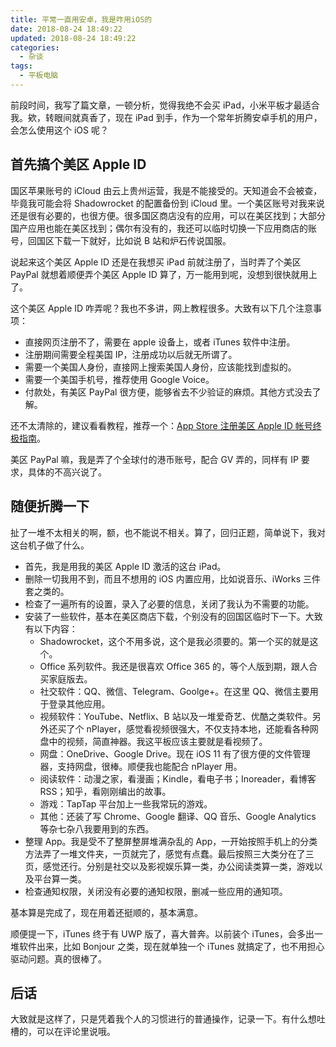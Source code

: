 ```yaml
---
title: 平常一直用安卓，我是咋用iOS的
date: 2018-08-24 18:49:22
updated: 2018-08-24 18:49:22
categories:
  - 杂谈
tags:
  - 平板电脑
---
```


前段时间，我写了篇文章，一顿分析，觉得我绝不会买 iPad，小米平板才最适合我。欸，转眼间就真香了，现在 iPad 到手，作为一个常年折腾安卓手机的用户，会怎么使用这个 iOS 呢？

<!--more-->

## 首先搞个美区 Apple ID

国区苹果账号的 iCloud 由云上贵州运营，我是不能接受的。天知道会不会被查，毕竟我可能会将 Shadowrocket 的配置备份到 iCloud 里。一个美区账号对我来说还是很有必要的，也很方便。很多国区商店没有的应用，可以在美区找到；大部分国产应用也能在美区找到；偶尔有没有的，我还可以临时切换一下应用商店的账号，回国区下载一下就好，比如说 B 站和炉石传说国服。

说起来这个美区 Apple ID 还是在我想买 iPad 前就注册了，当时弄了个美区 PayPal 就想着顺便弄个美区 Apple ID 算了，万一能用到呢，没想到很快就用上了。

这个美区 Apple ID 咋弄呢？我也不多讲，网上教程很多。大致有以下几个注意事项：

- 直接网页注册不了，需要在 apple 设备上，或者 iTunes 软件中注册。
- 注册期间需要全程美国 IP，注册成功以后就无所谓了。
- 需要一个美国人身份，直接网上搜索美国人身份，应该能找到虚拟的。
- 需要一个美国手机号，推荐使用 Google Voice。
- 付款处，有美区 PayPal 很方便，能够省去不少验证的麻烦。其他方式没去了解。

还不太清除的，建议看看教程，推荐一个：[App Store 注册美区 Apple ID 帐号终极指南](https://sspai.com/post/25837)。

美区 PayPal 嘛，我是弄了个全球付的港币账号，配合 GV 弄的，同样有 IP 要求，具体的不高兴说了。

## 随便折腾一下

扯了一堆不太相关的啊，额，也不能说不相关。算了，回归正题，简单说下，我对这台机子做了什么。

- 首先，我是用我的美区 Apple ID 激活的这台 iPad。
- 删除一切我用不到，而且不想用的 iOS 内置应用，比如说音乐、iWorks 三件套之类的。
- 检查了一遍所有的设置，录入了必要的信息，关闭了我认为不需要的功能。
- 安装了一些软件，基本在美区商店下载，个别没有的回国区临时下一下。大致有以下内容：
  - Shadowrocket，这个不用多说，这个是我必须要的。第一个买的就是这个。
  - Office 系列软件。我还是很喜欢 Office 365 的，等个人版到期，跟人合买家庭版去。
  - 社交软件：QQ、微信、Telegram、Goolge+。在这里 QQ、微信主要用于登录其他应用。
  - 视频软件：YouTube、Netflix、B 站以及一堆爱奇艺、优酷之类软件。另外还买了个 nPlayer，感觉看视频很强大，不仅支持本地，还能看各种网盘中的视频，简直神器。我这平板应该主要就是看视频了。
  - 网盘：OneDrive、Google Drive。现在 iOS 11 有了很方便的文件管理器，支持网盘，很棒。顺便我也能配合 nPlayer 用。
  - 阅读软件：动漫之家，看漫画；Kindle，看电子书；Inoreader，看博客 RSS；知乎，看刚刚编出的故事。
  - 游戏：TapTap 平台加上一些我常玩的游戏。
  - 其他：还装了写 Chrome、Google 翻译、QQ 音乐、Google Analytics 等杂七杂八我要用到的东西。
- 整理 App。我是受不了整屏整屏堆满杂乱的 App，一开始按照手机上的分类方法弄了一堆文件夹，一页就完了，感觉有点蠢。最后按照三大类分在了三页，感觉还行。分别是社交以及影视娱乐算一类，办公阅读类算一类，游戏以及平台算一类。
- 检查通知权限，关闭没有必要的通知权限，删减一些应用的通知项。

基本算是完成了，现在用着还挺顺的，基本满意。

顺便提一下，iTunes 终于有 UWP 版了，喜大普奔。以前装个 iTunes，会多出一堆软件出来，比如 Bonjour 之类，现在就单独一个 iTunes 就搞定了，也不用担心驱动问题。真的很棒了。

## 后话

大致就是这样了，只是凭着我个人的习惯进行的普通操作，记录一下。有什么想吐槽的，可以在评论里说哦。
